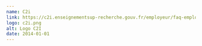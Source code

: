```yaml
---
name: C2i
link: https://c2i.enseignementsup-recherche.gouv.fr/employeur/faq-employeur
logo: c2i.png
alt: Logo C2I
date: 2014-01-01
---
```

